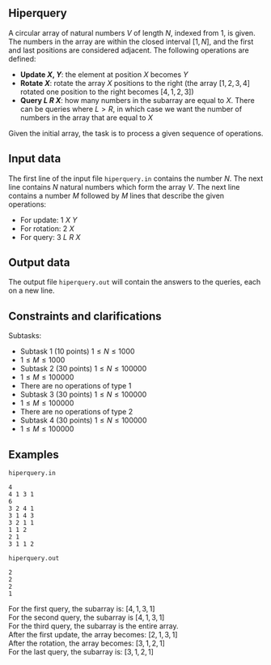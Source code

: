 ## Hiperquery

A circular array of natural numbers $V$ of length $N$, indexed from $1$, is given. The numbers in the array are within the closed interval $[1, N]$, and the first and last positions are considered adjacent. The following operations are defined:
- **Update $X$, $Y$**: the element at position $X$ becomes $Y$
- **Rotate $X$**: rotate the array $X$ positions to the right (the array $[1, 2, 3, 4]$ rotated one position to the right becomes $[4, 1, 2, 3]$)
- **Query $L$ $R$ $X$**: how many numbers in the subarray are equal to $X$. There can be queries where $L > R$, in which case we want the number of numbers in the array that are equal to $X$

Given the initial array, the task is to process a given sequence of operations.

## Input data

The first line of the input file `hiperquery.in` contains the number $N$. The next line contains $N$ natural numbers which form the array $V$. The next line contains a number $M$ followed by $M$ lines that describe the given operations:
- For update: $1$ $X$ $Y$
- For rotation: $2$ $X$
- For query: $3$ $L$ $R$ $X$

## Output data

The output file `hiperquery.out` will contain the answers to the queries, each on a new line.

## Constraints and clarifications

Subtasks:
- Subtask 1 (10 points) 
  $1 \leq N \leq 1000$
- $1 \leq M \leq 1000$
- Subtask 2 (30 points) 
  $1 \leq N \leq 100000$ 
- $1 \leq M \leq 100000$
- There are no operations of type $1$
- Subtask 3 (30 points) 
  $1 \leq N \leq 100000$
- $1 \leq M \leq 100000$
- There are no operations of type $2$
- Subtask 4 (30 points) 
  $1 \leq N \leq 100000$
- $1 \leq M \leq 100000$

## Examples

`hiperquery.in`
```
4 
4 1 3 1 
6 
3 2 4 1 
3 1 4 3 
3 2 1 1 
1 1 2 
2 1 
3 1 1 2 
```
`hiperquery.out`
```
2 
2 
2 
1
```
For the first query, the subarray is: $[4, 1, 3, 1]$  
For the second query, the subarray is $[4, 1, 3, 1]$  
For the third query, the subarray is the entire array.  
After the first update, the array becomes: $[2, 1, 3, 1]$  
After the rotation, the array becomes: $[3, 1, 2, 1]$  
For the last query, the subarray is: $[3, 1, 2, 1]$
